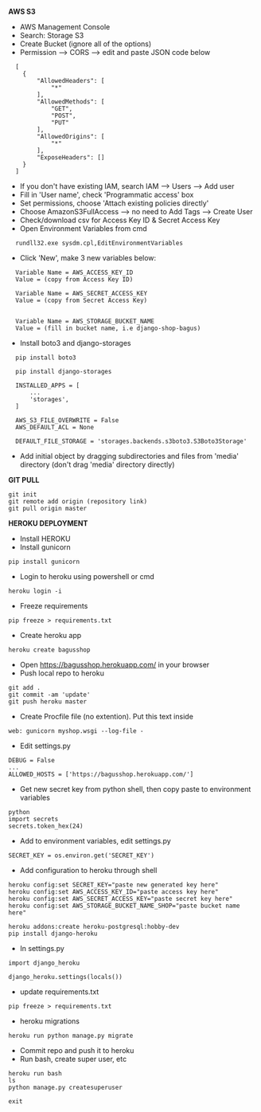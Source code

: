 **AWS S3**
* AWS Management Console
* Search: Storage S3
* Create Bucket (ignore all of the options)
* Permission --> CORS --> edit and paste JSON code below
```
  [
    {
        "AllowedHeaders": [
            "*"
        ],
        "AllowedMethods": [
            "GET",
            "POST",
            "PUT"
        ],
        "AllowedOrigins": [
            "*"
        ],
        "ExposeHeaders": []
    }
  ]
```

* If you don't have existing IAM, search IAM --> Users --> Add user
* Fill in 'User name', check 'Programmatic access' box
* Set permissions, choose 'Attach existing policies directly'
* Choose AmazonS3FullAccess --> no need to Add Tags --> Create User
* Check/download csv for Access Key ID & Secret Access Key
* Open Environment Variables from cmd
```
  rundll32.exe sysdm.cpl,EditEnvironmentVariables
```

* Click 'New', make 3 new variables below:
```
  Variable Name = AWS_ACCESS_KEY_ID
  Value = (copy from Access Key ID)
```
```
  Variable Name = AWS_SECRET_ACCESS_KEY
  Value = (copy from Secret Access Key)


  Variable Name = AWS_STORAGE_BUCKET_NAME
  Value = (fill in bucket name, i.e django-shop-bagus)
```

* Install boto3 and django-storages
```
  pip install boto3
```
```
  pip install django-storages
```
```
  INSTALLED_APPS = [
      ...
      'storages',
  ]
```
```
  AWS_S3_FILE_OVERWRITE = False
  AWS_DEFAULT_ACL = None

  DEFAULT_FILE_STORAGE = 'storages.backends.s3boto3.S3Boto3Storage'
```

* Add initial object by dragging subdirectories and files from 'media' directory (don't drag 'media' directory directly)


**GIT PULL**
```
git init
git remote add origin (repository link)
git pull origin master
```


**HEROKU DEPLOYMENT**
* Install HEROKU
* Install gunicorn
```
pip install gunicorn
```

* Login to heroku using powershell or cmd
```
heroku login -i
```

* Freeze requirements
```
pip freeze > requirements.txt
```

* Create heroku app
```
heroku create bagusshop
```

* Open https://bagusshop.herokuapp.com/ in your browser
* Push local repo to heroku
```
git add .
git commit -am 'update'
git push heroku master
```

* Create Procfile file (no extention). Put this text inside
```
web: gunicorn myshop.wsgi --log-file -
```

* Edit settings.py
```
DEBUG = False
...
ALLOWED_HOSTS = ['https://bagusshop.herokuapp.com/']
```

* Get new secret key from python shell, then copy paste to environment variables
```
python
import secrets
secrets.token_hex(24)
```

* Add to environment variables, edit settings.py
```
SECRET_KEY = os.environ.get('SECRET_KEY')
```

* Add configuration to heroku through shell
```
heroku config:set SECRET_KEY="paste new generated key here"
heroku config:set AWS_ACCESS_KEY_ID="paste access key here"
heroku config:set AWS_SECRET_ACCESS_KEY="paste secret key here"
heroku config:set AWS_STORAGE_BUCKET_NAME_SHOP="paste bucket name here"
```
```
heroku addons:create heroku-postgresql:hobby-dev
pip install django-heroku
```

* In settings.py
```
import django_heroku

django_heroku.settings(locals())
```

* update requirements.txt
```
pip freeze > requirements.txt
```

* heroku migrations
```
heroku run python manage.py migrate
```

* Commit repo and push it to heroku
* Run bash, create super user, etc
```
heroku run bash
ls
python manage.py createsuperuser

exit
```
